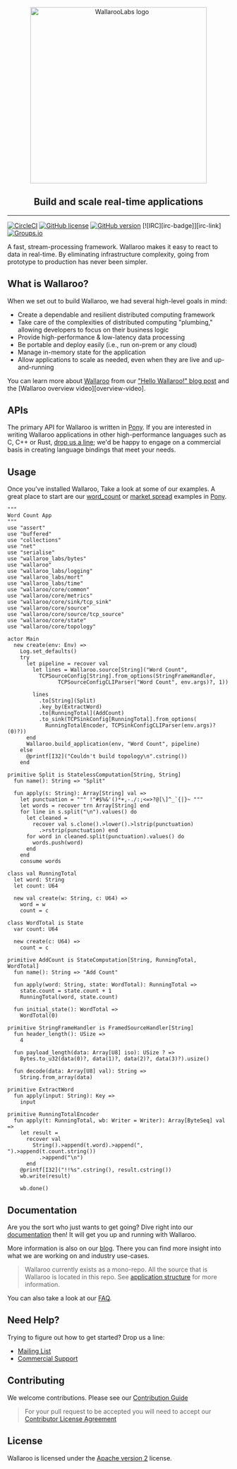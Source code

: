 <p align="center"><a href="https://www.wallaroolabs.com/"><img src="wallaroo-logo.png" alt="WallarooLabs logo" width="400"/></a></p>
<h2 align="center">Build and scale real-time applications</h2>

---
[![CircleCI](https://circleci.com/gh/WallarooLabs/wallaroo.svg?style=shield)](https://circleci.com/gh/WallarooLabs/wallaroo)
[![GitHub license](https://img.shields.io/badge/license-apache%202-blue.svg)][wallaroo-license-readme]
[![GitHub version](https://badge.fury.io/gh/WallarooLabs%2Fwallaroo.svg)](http://badge.fury.io/gh/WallarooLabs%2Fwallaroo)
[![IRC][irc-badge]][irc-link]
[![Groups.io][group-badge]][group-link]

A fast, stream-processing framework. Wallaroo makes it easy to react to data in real-time. By eliminating infrastructure complexity, going from prototype to production has never been simpler.

## What is Wallaroo?

When we set out to build Wallaroo, we had several high-level goals in mind:

- Create a dependable and resilient distributed computing framework
- Take care of the complexities of distributed computing "plumbing," allowing developers to focus on their business logic
- Provide high-performance & low-latency data processing
- Be portable and deploy easily (i.e., run on-prem or any cloud)
- Manage in-memory state for the application
- Allow applications to scale as needed, even when they are live and up-and-running

You can learn more about [Wallaroo][home-page] from our ["Hello Wallaroo!" blog post][hello-wallaroo-post] and the [Wallaroo overview video][overview-video].

## APIs

The primary API for Wallaroo is written in [Pony][pony]. If you are interested in writing Wallaroo applications in other high-performance languages such as C, C++ or Rust, [drop us a line][commercial-support-email]; we'd be happy to engage on a commercial basis in creating language bindings that meet your needs.

## Usage

Once you've installed Wallaroo, Take a look at some of our examples. A great place to start are our [word_count][word_count] or [market spread][market-spread] examples in [Pony](pony-examples).

```pony
"""
Word Count App
"""
use "assert"
use "buffered"
use "collections"
use "net"
use "serialise"
use "wallaroo_labs/bytes"
use "wallaroo"
use "wallaroo_labs/logging"
use "wallaroo_labs/mort"
use "wallaroo_labs/time"
use "wallaroo/core/common"
use "wallaroo/core/metrics"
use "wallaroo/core/sink/tcp_sink"
use "wallaroo/core/source"
use "wallaroo/core/source/tcp_source"
use "wallaroo/core/state"
use "wallaroo/core/topology"

actor Main
  new create(env: Env) =>
    Log.set_defaults()
    try
      let pipeline = recover val
        let lines = Wallaroo.source[String]("Word Count",
          TCPSourceConfig[String].from_options(StringFrameHandler,
                TCPSourceConfigCLIParser("Word Count", env.args)?, 1))

        lines
          .to[String](Split)
          .key_by(ExtractWord)
          .to[RunningTotal](AddCount)
          .to_sink(TCPSinkConfig[RunningTotal].from_options(
            RunningTotalEncoder, TCPSinkConfigCLIParser(env.args)?(0)?))
      end
      Wallaroo.build_application(env, "Word Count", pipeline)
    else
      @printf[I32]("Couldn't build topology\n".cstring())
    end

primitive Split is StatelessComputation[String, String]
  fun name(): String => "Split"

  fun apply(s: String): Array[String] val =>
    let punctuation = """ !"#$%&'()*+,-./:;<=>?@[\]^_`{|}~ """
    let words = recover trn Array[String] end
    for line in s.split("\n").values() do
      let cleaned =
        recover val s.clone().>lower().>lstrip(punctuation)
          .>rstrip(punctuation) end
      for word in cleaned.split(punctuation).values() do
        words.push(word)
      end
    end
    consume words

class val RunningTotal
  let word: String
  let count: U64

  new val create(w: String, c: U64) =>
    word = w
    count = c

class WordTotal is State
  var count: U64

  new create(c: U64) =>
    count = c

primitive AddCount is StateComputation[String, RunningTotal, WordTotal]
  fun name(): String => "Add Count"

  fun apply(word: String, state: WordTotal): RunningTotal =>
    state.count = state.count + 1
    RunningTotal(word, state.count)

  fun initial_state(): WordTotal =>
    WordTotal(0)

primitive StringFrameHandler is FramedSourceHandler[String]
  fun header_length(): USize =>
    4

  fun payload_length(data: Array[U8] iso): USize ? =>
    Bytes.to_u32(data(0)?, data(1)?, data(2)?, data(3)?).usize()

  fun decode(data: Array[U8] val): String =>
    String.from_array(data)

primitive ExtractWord
  fun apply(input: String): Key =>
    input

primitive RunningTotalEncoder
  fun apply(t: RunningTotal, wb: Writer = Writer): Array[ByteSeq] val =>
    let result =
      recover val
        String().>append(t.word).>append(", ").>append(t.count.string())
          .>append("\n")
      end
    @printf[I32]("!!%s".cstring(), result.cstring())
    wb.write(result)

    wb.done()
```

## Documentation

Are you the sort who just wants to get going? Dive right into our [documentation][documentation] then! It will get you up and running with Wallaroo.

More information is also on our [blog][blog-link]. There you can find more insight into what we are working on and industry use-cases.

> Wallaroo currently exists as a mono-repo. All the source that is Wallaroo is located in this repo. See [application structure][application-structure-link] for more information.

You can also take a look at our [FAQ][faq].

## Need Help?

Trying to figure out how to get started? Drop us a line:

- [Mailing List][group-link]
- [Commercial Support][commercial-support-email]

## Contributing

We welcome contributions. Please see our [Contribution Guide][contribution-guide]

> For your pull request to be accepted you will need to accept our [Contributor License Agreement][cla]

## License

Wallaroo is licensed under the [Apache version 2][apache-2-license] license.

[apache-2-license]: https://www.apache.org/licenses/LICENSE-2.0
[application-structure-link]: MONOREPO.md
[blog-link]: https://blog.wallaroolabs.com/
[cla]: https://gist.github.com/WallarooLabsTeam/e06d4fed709e0e7035fdaa7249bf88fb
[commercial-support-email]: mailto:sales@wallaroolabs.com
[contribution-guide]: CONTRIBUTING.md
[documentation]: https://docs.wallaroolabs.com/
[faq]: https://wallaroolabs.com/faq
[group-badge]: https://img.shields.io/badge/mailing%20list-join%20%E2%86%92-%23551A8B.svg
[group-link]: https://groups.io/g/wallaroo
[hello-wallaroo-post]: https://blog.wallaroolabs.com/2017/03/hello-wallaroo/
[home-page]: https://www.wallaroolabs.com/
[word_count]: examples/pony/word_count/
[market-spread]: examples/pony/market_spread/
[pony]: https://www.ponylang.io/
[pony-examples]: examples/pony/
[wallaroo-license-readme]: #license
